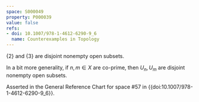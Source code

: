 ```yaml
---
space: S000049
property: P000039
value: false
refs:
- doi: 10.1007/978-1-4612-6290-9_6
  name: Counterexamples in Topology
---
```


$\{ 2 \}$ and $\{ 3 \}$ are disjoint nonempty open subsets.

In a bit more generality, if $n,m \in X$ are co-prime, then $U_n, U_m$ are disjoint nonempty open subsets.

Asserted in the General Reference Chart for space #57 in
{{doi:10.1007/978-1-4612-6290-9_6}}.
